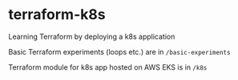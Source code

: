 # terraform-k8s
Learning Terraform by deploying a k8s application

Basic Terraform experiments (loops etc.) are in `/basic-experiments`

Terraform module for k8s app hosted on AWS EKS is in `/k8s`